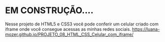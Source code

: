 # EM CONSTRUÇÃO....
Nesse projeto de HTML5 e CSS3 você pode conferir um celular criado com iframe onde você consegue acessas as minhas redes sociais.
https://luana-mozer.github.io/PROJETO_08_HTML_CSS_Celular_com_iframe/
